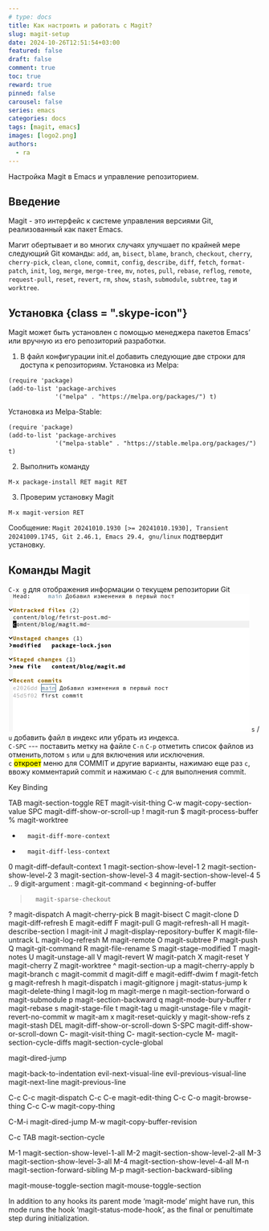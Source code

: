 ```yaml
---
# type: docs 
title: Как настроить и работать с Magit?
slug: magit-setup
date: 2024-10-26T12:51:54+03:00
featured: false
draft: false
comment: true
toc: true
reward: true
pinned: false
carousel: false
series: emacs
categories: docs
tags: [magit, emacs]
images: [logo2.png]
authors:
  - ra
---
```


Настройка Magit в Emacs и управление репозиторием.

<!--more-->


## Введение
Magit - это интерфейс к системе управления версиями Git, реализованный как пакет Emacs.

Магит обертывает и во многих случаях улучшает по крайней мере следующий Git команды: `add`, `am`, `bisect`, `blame`, `branch`, `checkout`, `cherry`, `cherry-pick`, `clean`, `clone`, `commit`, `config`, `describe`, `diff`, `fetch`, `format-patch`, `init`, `log`, `merge`, `merge-tree`, `mv`, `notes`, `pull`, `rebase`, `reflog`, `remote`, `request-pull`, `reset`, `revert`, `rm`, `show`, `stash`, `submodule`, `subtree`, `tag` и `worktree`.

## Установка {class = ".skype-icon"}
Magit может быть установлен с помощью менеджера пакетов Emacs’ или вручную из его репозиторий разработки.

1. В файл конфигурации init.el добавить следующие две строки для доступа к репозиториям.
Установка из Melpa:
```emacs
(require 'package)
(add-to-list 'package-archives
             '("melpa" . "https://melpa.org/packages/") t)
```
Установка из Melpa-Stable:
```emacs
(require 'package)
(add-to-list 'package-archives
             '("melpa-stable" . "https://stable.melpa.org/packages/") t)
```

2. Выполнить команду
```emacs
M-x package-install RET magit RET
```

3. Проверим установку Magit
```emacs
M-x magit-version RET

```
Сообщение: `Magit 20241010.1930 [>= 20241010.1930], Transient 20241009.1745, Git 2.46.1, Emacs 29.4, gnu/linux`
подтвердит установку.

## Команды Magit
`C-x g` для отображения информации о текущем репозитории Git  
![Left](magit.png?width=400px#float-start)
`s` / `u` добавить файл в индекс или убрать из индекса.  
`C-SPC` --- поставить метку на файле `C-n` `C-p` отметить список файлов из отменить,потом `s` или `u` для включения или исключения.  
`c` <mark>откроет</mark> меню для COMMIT и другие варианты, нажимаю еще раз `c`, ввожу комментарий commit  и нажимаю `C-c` для выполнения commit. 


Key             Binding

TAB		magit-section-toggle
RET		magit-visit-thing
C-w		magit-copy-section-value
SPC		magit-diff-show-or-scroll-up
!		magit-run
$		magit-process-buffer
%		magit-worktree
+		magit-diff-more-context
-		magit-diff-less-context
0		magit-diff-default-context
1		magit-section-show-level-1
2		magit-section-show-level-2
3		magit-section-show-level-3
4		magit-section-show-level-4
5 .. 9		digit-argument
:		magit-git-command
<		beginning-of-buffer
>		magit-sparse-checkout
?		magit-dispatch
A		magit-cherry-pick
B		magit-bisect
C		magit-clone
D		magit-diff-refresh
E		magit-ediff
F		magit-pull
G		magit-refresh-all
H		magit-describe-section
I		magit-init
J		magit-display-repository-buffer
K		magit-file-untrack
L		magit-log-refresh
M		magit-remote
O		magit-subtree
P		magit-push
Q		magit-git-command
R		magit-file-rename
S		magit-stage-modified
T		magit-notes
U		magit-unstage-all
V		magit-revert
W		magit-patch
X		magit-reset
Y		magit-cherry
Z		magit-worktree
^		magit-section-up
a		magit-cherry-apply
b		magit-branch
c		magit-commit
d		magit-diff
e		magit-ediff-dwim
f		magit-fetch
g		magit-refresh
h		magit-dispatch
i		magit-gitignore
j		magit-status-jump
k		magit-delete-thing
l		magit-log
m		magit-merge
n		magit-section-forward
o		magit-submodule
p		magit-section-backward
q		magit-mode-bury-buffer
r		magit-rebase
s		magit-stage-file
t		magit-tag
u		magit-unstage-file
v		magit-revert-no-commit
w		magit-am
x		magit-reset-quickly
y		magit-show-refs
z		magit-stash
DEL		magit-diff-show-or-scroll-down
S-SPC		magit-diff-show-or-scroll-down
C-<return>	magit-visit-thing
C-<tab>		magit-section-cycle
M-<tab>		magit-section-cycle-diffs
<backtab>	magit-section-cycle-global

<remap> <dired-jump>	magit-dired-jump

<remap> <back-to-indentation>	magit-back-to-indentation
<remap> <evil-next-line>	evil-next-visual-line
<remap> <evil-previous-line>	evil-previous-visual-line
<remap> <next-line>		magit-next-line
<remap> <previous-line>		magit-previous-line

C-c C-c		magit-dispatch
C-c C-e		magit-edit-thing
C-c C-o		magit-browse-thing
C-c C-w		magit-copy-thing

C-M-i		magit-dired-jump
M-w		magit-copy-buffer-revision

C-c TAB		magit-section-cycle

M-1		magit-section-show-level-1-all
M-2		magit-section-show-level-2-all
M-3		magit-section-show-level-3-all
M-4		magit-section-show-level-4-all
M-n		magit-section-forward-sibling
M-p		magit-section-backward-sibling

<left-fringe> <mouse-1>	magit-mouse-toggle-section
<left-fringe> <mouse-2>	magit-mouse-toggle-section


In addition to any hooks its parent mode ‘magit-mode’ might have run,
this mode runs the hook ‘magit-status-mode-hook’, as the final or
penultimate step during initialization.
